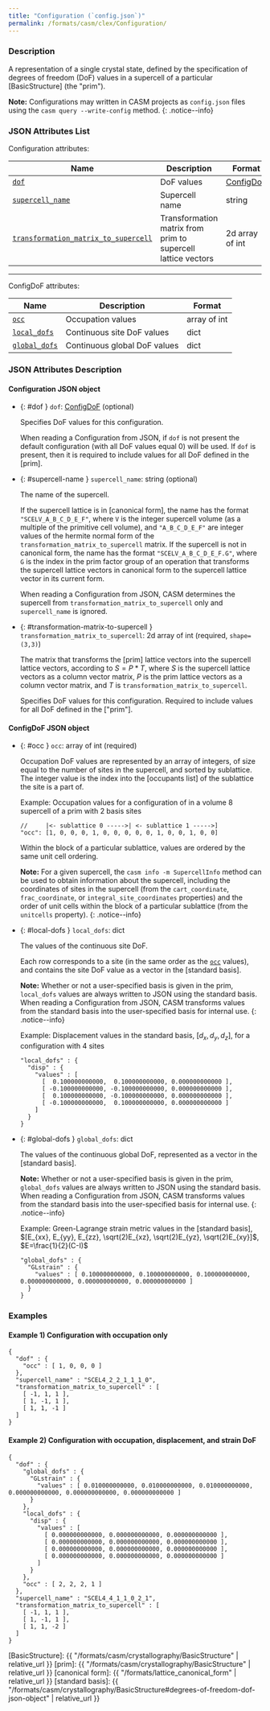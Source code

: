 ```yaml
---
title: "Configuration (`config.json`)"
permalink: /formats/casm/clex/Configuration/
---
```


### Description

A representation of a single crystal state, defined by the specification of degrees of freedom (DoF) values in a supercell of a particular [BasicStructure] (the "prim").

**Note:** Configurations may written in CASM projects as `config.json` files using the `casm query --write-config` method.
{: .notice--info}

### JSON Attributes List

Configuration attributes:

| Name | Description | Format |
|-|-|-|
| [`dof`](#dof) | DoF values | [ConfigDoF](#configdof-json-object) |
| [`supercell_name`](#supercell-name) | Supercell name | string |
| [`transformation_matrix_to_supercell`](#transformation-matrix-to-supercell) | Transformation matrix from prim to supercell lattice vectors | 2d array of int |

---

ConfigDoF attributes:

| Name | Description | Format |
|-|-|-|
| [`occ`](#occ) | Occupation values | array of int |
| [`local_dofs`](#local-dofs) | Continuous site DoF values | dict |
| [`global_dofs`](#global-dofs) | Continuous global DoF values | dict |


### JSON Attributes Description

#### Configuration JSON object

- {: #dof } `dof`: [ConfigDoF](#configdof-json-object) (optional)

  Specifies DoF values for this configuration.

  When reading a Configuration from JSON, if `dof` is not present the default configuration (with all DoF values equal 0) will be used. If `dof` is present, then it is required to include values for all DoF defined in the [prim].

- {: #supercell-name } `supercell_name`: string (optional)

  The name of the supercell.

  If the supercell lattice is in [canonical form], the name has the format `"SCELV_A_B_C_D_E_F"`, where `V` is the integer supercell volume (as a multiple of the primitive cell volume), and `"A_B_C_D_E_F"` are integer values of the hermite normal form of the `transformation_matrix_to_supercell` matrix. If the supercell is not in canonical form, the name has the format `"SCELV_A_B_C_D_E_F.G"`, where `G` is the index in the prim factor group of an operation that transforms the supercell lattice vectors in canonical form to the supercell lattice vector in its current form.

  When reading a Configuration from JSON, CASM determines the supercell from `transformation_matrix_to_supercell` only and `supercell_name` is ignored.

- {: #transformation-matrix-to-supercell } `transformation_matrix_to_supercell`: 2d array of int (required, `shape=(3,3)`)

  The matrix that transforms the [prim] lattice vectors into the supercell lattice vectors, according to $S = P * T$, where $S$ is the supercell lattice vectors as a column vector matrix, $P$ is the prim lattice vectors as a column vector matrix, and $T$ is `transformation_matrix_to_supercell`.

  Specifies DoF values for this configuration. Required to include values for all DoF defined in the ["prim"].


#### ConfigDoF JSON object

- {: #occ } `occ`: array of int (required)

  Occupation DoF values are represented by an array of integers, of size equal to the number of sites in the supercell, and sorted by sublattice. The integer value is the index into the [occupants list] of the sublattice the site is a part of.

  Example: Occupation values for a configuration of in a volume 8 supercell of a prim with 2 basis sites

      //     |<- sublattice 0 ----->| <- sublattice 1 ----->]
      "occ": [1, 0, 0, 0, 1, 0, 0, 0, 0, 0, 1, 0, 0, 1, 0, 0]

   Within the block of a particular sublattice, values are ordered by the same unit cell ordering.

   **Note:** For a given supercell, the `casm info -m SupercellInfo` method can be used to obtain information about the supercell, including the coordinates of sites in the supercell (from the `cart_coordinate`, `frac_coordinate`, or `integral_site_coordinates` properties) and the order of unit cells within the block of a particular sublattice (from the `unitcells` property).
   {: .notice--info}

- {: #local-dofs } `local_dofs`: dict

  The values of the continuous site DoF.

  Each row corresponds to a site (in the same order as the [`occ`](#occ) values), and contains the site DoF value as a vector in the [standard basis].

  **Note:** Whether or not a user-specified basis is given in the prim, `local_dofs` values are always written to JSON using the standard basis. When reading a Configuration from JSON, CASM transforms values from the standard basis into the user-specified basis for internal use.
  {: .notice--info}

  Example: Displacement values in the standard basis, $[d_x, d_y, d_z]$, for a configuration with 4 sites

      "local_dofs" : {
        "disp" : {
          "values" : [
            [  0.100000000000,  0.100000000000, 0.000000000000 ],
            [ -0.100000000000, -0.100000000000, 0.000000000000 ],
            [  0.100000000000, -0.100000000000, 0.000000000000 ],
            [ -0.100000000000,  0.100000000000, 0.000000000000 ]
          ]
        }
      }

- {: #global-dofs } `global_dofs`: dict

  The values of the continuous global DoF, represented as a vector in the [standard basis].

  **Note:** Whether or not a user-specified basis is given in the prim, `global_dofs` values are always written to JSON using the standard basis. When reading a Configuration from JSON, CASM transforms values from the standard basis into the user-specified basis for internal use.
  {: .notice--info}

  Example: Green-Lagrange strain metric values in the [standard basis], $[E_{xx}, E_{yy}, E_{zz}, \sqrt(2)E_{xz}, \sqrt(2)E_{yz}, \sqrt(2)E_{xy}]$, $E=\frac{1}{2}(C-I)$

      "global_dofs" : {
        "GLstrain" : {
          "values" : [ 0.100000000000, 0.100000000000, 0.100000000000, 0.000000000000, 0.000000000000, 0.000000000000 ]
        }
      }

### Examples

#### Example 1) Configuration with occupation only

    {
      "dof" : {
        "occ" : [ 1, 0, 0, 0 ]
      },
      "supercell_name" : "SCEL4_2_2_1_1_1_0",
      "transformation_matrix_to_supercell" : [
        [ -1, 1, 1 ],
        [ 1, -1, 1 ],
        [ 1, 1, -1 ]
      ]
    }

#### Example 2) Configuration with occupation, displacement, and strain DoF

    {
      "dof" : {
        "global_dofs" : {
          "GLstrain" : {
            "values" : [ 0.010000000000, 0.010000000000, 0.010000000000, 0.000000000000, 0.000000000000, 0.000000000000 ]
          }
        },
        "local_dofs" : {
          "disp" : {
            "values" : [
              [ 0.000000000000, 0.000000000000, 0.000000000000 ],
              [ 0.000000000000, 0.000000000000, 0.000000000000 ],
              [ 0.000000000000, 0.000000000000, 0.000000000000 ],
              [ 0.000000000000, 0.000000000000, 0.000000000000 ]
            ]
          }
        },
        "occ" : [ 2, 2, 2, 1 ]
      },
      "supercell_name" : "SCEL4_4_1_1_0_2_1",
      "transformation_matrix_to_supercell" : [
        [ -1, 1, 1 ],
        [ 1, -1, 1 ],
        [ 1, 1, -2 ]
      ]
    }

[BasicStructure]: {{ "/formats/casm/crystallography/BasicStructure" |  relative_url }}
[prim]: {{ "/formats/casm/crystallography/BasicStructure" |  relative_url }}
[canonical form]: {{ "/formats/lattice_canonical_form" |  relative_url }}
[standard basis]:  {{ "/formats/casm/crystallography/BasicStructure#degrees-of-freedom-dof-json-object" |  relative_url }}
